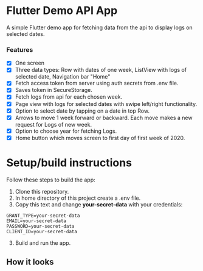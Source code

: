# Flutter Demo API App
A simple Flutter demo app for fetching data from the api to display logs on selected dates.

### Features
- [x] One screen
- [x] Three data types: Row with dates of one week, ListView with logs of selected date, Navigation bar "Home"
- [x] Fetch access token from server using auth secrets from .env file.
- [x] Saves token in SecureStorage.
- [x] Fetch logs from api for each chosen week.
- [x] Page view with logs for selected dates with swipe left/right functionality.
- [x] Option to select date by tapping on a date in top Row.
- [x] Arrows to move 1 week forward or backward. Each move makes a new request for Logs of new week.
- [x] Option to choose year for fetching Logs.
- [x] Home button which moves screen to first day of first week of 2020.

# Setup/build instructions
Follow these steps to build the app:

1. Clone this repository.
2. In home directory of this project create a .env file.
3. Copy this text and change __your-secret-data__ with your credentials:
~~~
GRANT_TYPE=your-secret-data
EMAIL=your-secret-data
PASSWORD=your-secret-data
CLIENT_ID=your-secret-data
~~~

3. Build and run the app.

## How it looks




